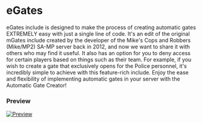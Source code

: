 # eGates
eGates include is designed to make the process of creating automatic gates EXTREMELY easy with just a single line of code. It's an edit of the original mGates include created by the developer of the Mike's Cops and Robbers (Mike/MP2) SA-MP server back in 2012, and now we want to share it with others who may find it useful. It also has an option for you to deny access for certain players based on things such as their team. For example, if you wish to create a gate that exclusively opens for the Police personnel, it's incredibly simple to achieve with this feature-rich include. Enjoy the ease and flexibility of implementing automatic gates in your server with the Automatic Gate Creator!

### Preview
[![Preview](https://img.youtube.com/vi/CH-zX4qEgzg/0.jpg)](https://www.youtube.com/watch?v=CH-zX4qEgzg)
